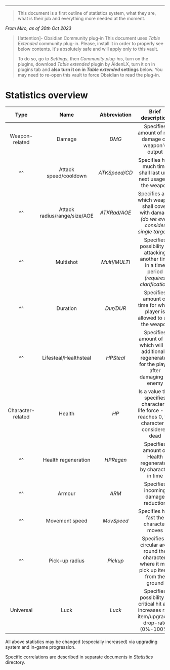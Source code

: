 ___

>This document is a first outline of statistics system, what they are, what is their job and everything more needed at the moment.

*From Miro, as of 30th Oct 2023*

>[!attention]- Obsidian Community plug-in
>This document uses *Table Extended* community plug-in. Please, install it in order to properly see below contents. It's absolutely safe and will apply only to this vault. 
>
>To do so, go to *Settings*, then *Community plug-ins*, turn on the plugins, download *Table extended* plugin by AidenLX, turn it on in plugins tab and **also turn it on in *Table extended* settings** below. You may need to re-open this vault to force Obsidian to read the plug-in.

# Statistics overview

| **Type** | **Name** | **Abbreviation** | **Brief description** |
| :---: | :---: | :---: | :---: |
| Weapon-related | Damage | *DMG* | Specifies amount of raw damage on weapon's output |
| ^^ | Attack speed/cooldown | *ATKSpeed/CD* | Specifies how much time shall last until next usage of the weapon | 
| ^^ | Attack radius/range/size/AOE | *ATKRad/AOE* | Specifies area which weapon shall cover with damage *(do we even consider single target?)* |
| ^^ | Multishot | *Multi/MULTI* | Specifies possibility of attacking another time in a time period *(requires clarification)* | 
| ^^ | Duration | *Dur/DUR* | Specifies amount of time for which player is allowed to use the weapon | 
| ^^ | Lifesteal/Healthsteal | *HPSteal* | Specifies amount of HP which will be additionally regenerated for the player after damaging an enemy |
| Character-related | Health | *HP* | Is a value that specifies character's life force - if it reaches 0, the character is considered dead |
| ^^ | Health regeneration | *HPRegen* | Specifies amount of Health regenerated by character in time | 
| ^^ | Armour | *ARM* | Specifies incoming damage reduction | 
| ^^ | Movement speed | *MovSpeed* | Specifies how fast the character moves | 
| ^^ | Pick-up radius | *Pickup* | Specifies a circular area round the character, where it may pick up items from the ground | 
| Universal | Luck | *Luck* | Specifies possibility of critical hit and increases rare item/upgrades drop-rate (0%-100%) | 

All above statistics may be changed (especially increased) via upgrading system and in-game progression.

Specific correlations are described in separate documents in *Statistics* directory.